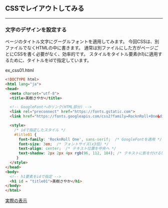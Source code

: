 ## CSSでレイアウトしてみる
---
### 文字のデザインを設定する

ページのタイトル文字にグーグルフォントを適用してみます。
今回CSSは、別ファイルでなくHTMLの中に書きます。
通常は別ファイルにした方がページごとにCSSを書く必要がなく、効率的です。
スタイルをタイトル要素(h1)に適用するために、タイトルをidで指定しています。

ex_css01.html
```html
<!DOCTYPE html>
<html lang="ja">
<head>
  <meta charset="utf-8">
  <title>美樹さやか</title>

  <!-- GoogleFontへのリンク(HTML部分) -->
  <link rel="preconnect" href="https://fonts.gstatic.com">
  <link href="https://fonts.googleapis.com/css2?family=RocknRoll+One&display=swap" rel="stylesheet"> 

  <style>
    /* idで指定したスタイル */
    #title01 { 
      font-family: 'RocknRoll One', sans-serif;  /* GoogleFontを適用 */
      font-size: 3em;  /* フォントサイズ(x3倍) */
      text-align: center;  /* テキスト位置を中央へ */
      text-shadow: 2px 2px 4px rgb(96, 112, 184); /* テキストに影を付ける(右,下,サイズ,色) */
     }
  </style>
</head>
<body>
  <!-- h1要素をidで指定 -->
  <h1 id = "title01">美樹さやか</h1>
</body>
</html>
```

[実際の表示](/sample/ex_css_text.html)